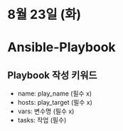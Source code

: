 # 8월 23일 (화)

# Ansible-Playbook

## Playbook 작성 키워드

- name: play_name (필수 x)
- hosts: play_target (필수 x)
- vars: 변수명 (필수 x)
- tasks: 작업 (필수)